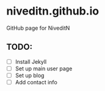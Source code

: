 # niveditn.github.io
GitHub page for NiveditN

## TODO:
- [ ] Install Jekyll
- [ ] Set up main user page
- [ ] Set up blog
- [ ] Add contact info
